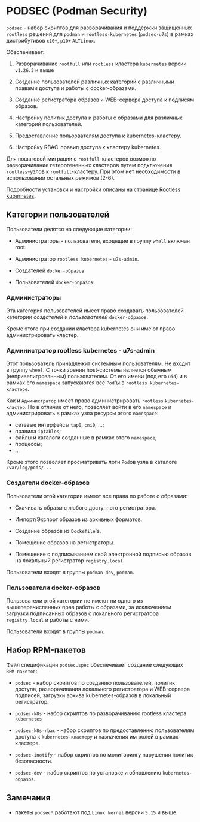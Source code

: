 # PODSEC (Podman Security)

`podsec` - набор скриптов для разворачивания и поддержки защищенных `rootless` решений для `podman` и `rootless-kubernetes` (`podsec-u7s`)  в рамках дистрибутивов `c10+`, `p10+` `ALTLinux`.


Обеспечивает:

1. Разворачивание `rootfull` или `rootless` кластера `kubernetes` версии `v1.26.3` и выше

2. Создание пользователей различных категорий  с различными правами доступа и работы с docker-образами.

3. Создание регистратора образов и WEB-сервера доступа к подписям образов.

4. Настройку политик доступа и работы с образами для различных категорий пользователей.

5. Предоставление пользователям доступа к kubernetes-кластеру.

6. Настройку RBAC-правил доступа к кластеру kubernetes.

Для пошаговой миграции с `rootfull`-кластеров
возможно разворачивание гетерогененных кластеров путем подключения `rootless`-узлов к `rootfull`-кластеру.
При этом нет необходимости в использовании остальных режимов (2-6).

Подробности установки и настройки описаны на странице [Rootless kubernetes](https://www.altlinux.org/Rootless_kubernetes).

## Категории пользователей

Пользователи делятся на следующие категории:

- Администраторы  - пользователя, входящие в группу `whell` включая root.

- Администратор `rootless kubernetes` - `u7s-admin`.

- Создателей `docker-образов`

- Пользователей `docker-образов`

### Администраторы

Эта категория пользователей имеет право создавать пользователей категории *создателей* и *пользователей* `docker-образов`.

Кроме этого при создании кластера kubernetes они имеют право администрировать кластер.

### Администратор rootless kubernetes - u7s-admin

Этот пользователь принадлежит системным пользователям.
Не входит в группу `wheel`. С точки зрения host-системы является обычным (непривелигрованным) пользователем.
От его имени (под его `uid`) и в рамках его `namespace` запускаются все `Pod`'ы в `rootless kubernetes-кластере`.

Как и `Администратор` имеет право администрировать `rootless` `kubernetes-кластер`.
Но в отличие от него, позволяет войти в его `namespace` и администрировать в рамках узла ресурсы этого `namespace`:
- сетевые интерфейсы `tap0`, `cni0`, ...;
- правила `iptables`;
- файлы и каталоги созданные в рамках этого `namespace`;
- процессы;
- ...

Кроме этого позволяет просматривать логи `Pod`ов узла в каталоге `/var/log/pods/...`


### Создатели docker-образов

Пользователи этой категории имеют все права по работе с образами:

- Скачивать образы с любого доступного регистратора.

- Импорт/Экспорт образов из архивных форматов.

- Создание образов из `Dockefile`'s.

- Помещение образов на регистраторы.

- Помещение с подписыванием свой электронной подписью образов на локальный регистратор `registry.local`

Пользователи входят в группы `podman-dev`, `podman`.

### Пользователи docker-образов

Пользователи этой категории не имеют ни одного из вышеперечисленных прав работы с образами, за исключением загрузки подписанных образов с локального регистратора `registry.local` и работы с ними.

Пользователи входят в группы `podman`.

## Набор RPM-пакетов

Файл спецификации `podsec.spec` обеспечивает создание следующих `RPM-пакетов`:

- `podsec` - набор скриптов по созданию пользователей, политик доступа, разворачивания локального регистратора и WEB-сервера подписей, загрузки архива kubernetes-образов в локальный регистратор.

- `podsec-k8s` - набор скриптов по разворачиванию rootless кластера `kubernetes`

- `podsec-k8s-rbac` - набор скриптов по предоставлению пользователям доступа к `kubernetes-кластеру` и назначения им ролей в рамках кластера.

- `podsec-inotify` - набор скриптов по мониторингу нарушения политик безопасности.

- `podsec-dev` - набор скриптов по уcтановке и обновлению `kubernetes-образов`.



## Замечания

- пакеты `podsec*` работают под `Linux kernel` версии `5.15` и выше.

